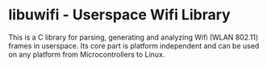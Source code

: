 # libuwifi - Userspace Wifi Library

This is a C library for parsing, generating and analyzing Wifi (WLAN 802.11) frames in userspace.
Its core part is platform independent and can be used on any platform from Microcontrollers to Linux.

